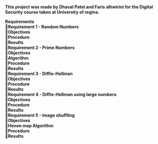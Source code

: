 ﻿<b><br>This project was made by Dhaval Patel and Faris alhwirini for the Digital Security course taken at University of regina.<b><br>

<b>Requirements<b><br>
	<b>Requirement 1 - Random Numbers<b><br>
		<b>Objectives<b><br>
		<b>Procedure<b><br>
		<b>Results<b><br>
	<b>Requirement 2 - Prime Numbers<b><br>
		<b>Objectives<b><br>
		<b>Algorithm<b><br>
		<b>Procedure<b><br>
		<b>Results<b><br>
	<b>Requirement 3 - Diffie-Hellman<b><br>
		<b>Objectives<b><br>
		<b>Procedure<b><br>
		<b>Results<b><br>
	<b>Requirement 4 - Diffie-Hellman using large numbers<b><br>
		<b>Objectives<b><br>
		<b>Procedure<b><br>
		<b>Results<b><br>
	<b>Requirement 5 - Image shuffling<b><br>
		<b>Objectives<b><br>
		<b>Henon map Algorithm<b><br>
		<b>Procedure<b><br>
		<b>Results<b><br>


